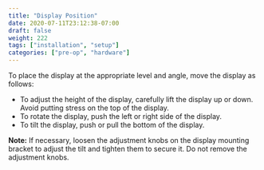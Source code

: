 ```yaml
---
title: "Display Position"
date: 2020-07-11T23:12:38-07:00
draft: false
weight: 222
tags: ["installation", "setup"]
categories: ["pre-op", "hardware"]
---
```


To place the display at the appropriate level and angle, move the display as follows:
* To adjust the height of the display, carefully lift the display up or down. Avoid putting stress on the top of the display.
* To rotate the display, push the left or right side of the display.
* To tilt the display, push or pull the bottom of the display.

**Note:** If necessary, loosen the adjustment knobs on the display mounting bracket to adjust the tilt and
tighten them to secure it. Do not remove the adjustment knobs.
